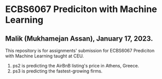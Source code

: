# ECBS6067 Prediciton with Machine Learning
## Malik (Mukhamejan Assan), January 17, 2023.

This repository is for assignments' submission for ECBS6067 Prediciton with Machine Learning taught at CEU.

1. ps2 is predicting the AirBnB listing's price in Athens, Greece.
2. ps3 is predicting the fastest-growing firms.

